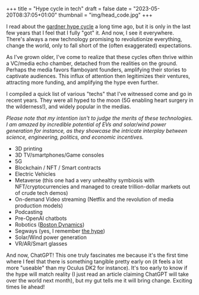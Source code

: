 +++
title = "Hype cycle in tech"
draft = false
date = "2023-05-20T08:37:05+01:00"
thumbnail = "img/head_code.jpg"
+++

I read about the [gardner hype cycle](https://en.wikipedia.org/wiki/Gartner_hype_cycle) a long time ago, but it is only in the last few years that I feel that I fully "got" it. And now, I see it everywhere. There's always a new technology promising to revolutionize everything, change the world, only to fall short of the (often exaggerated) expectations.

As I've grown older, I've come to realize that these cycles often thrive within a VC/media echo chamber, detached from the realities on the ground. Perhaps the media favors flamboyant founders, amplifying their stories to captivate audiences. This influx of attention then legitimizes their ventures, attracting more funding, and amplifying the hype even further.

I compiled a quick list of various "techs" that I've witnessed come and go in recent years. They were all hyped to the moon (5G enabling heart surgery in the wilderness!), and widely popular in the medias.

*Please note that my intention isn't to judge the merits of these technologies. I am amazed by incredible potential of EVs and solar/wind power generation for instance, as they showcase the intricate interplay between science, engineering, politics, and economic incentives.*

- 3D printing
- 3D TV/smartphones/Game consoles
- 5G
- Blockchain / NFT / Smart contracts
- Electric Vehicles
- Metaverse (this one had a very unhealthy symbiosis with NFT/cryptocurrencies and managed to create trillion-dollar markets out of crude tech demos)
- On-demand Video streaming (Netflix and the revolution of media production models)
- Podcasting
- Pre-OpenAI chatbots
- Robotics ([Boston Dynamics](https://www.youtube.com/watch?v=cNZPRsrwumQ))
- Segways (yes, I remember [the hype](http://news.bbc.co.uk/1/hi/uk/1980254.stm))
- Solar/Wind power generation
- VR/AR/Smart glasses

And now, ChatGPT! This one truly fascinates me because it's the first time where I feel that there is something tangible pretty early on (it feels a lot more "useable" than my Oculus DK2 for instance). It's too early to know if the hype will match reality (I just read an article claiming ChatGPT will take over the world next month), but my gut tells me it will bring change. Exciting times lie ahead!
